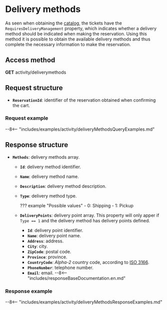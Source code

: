 # Delivery methods

As seen when obtaining the [catalog](catalog.md), the tickets have the `RequiresDeliveryManagement` property, which indicates whether a delivery method should be indicated when making the reservation. Using this method it is possible to obtain the available delivery methods and thus complete the necessary information to make the reservation.

## Access method

**GET** activity/deliverymethods

## Request structure

- **`ReservationId`**: identifier of the reservation obtained when confirming the cart.

### Request example

--8<-- "includes/examples/activity/deliveryMethodsQueryExamples.md"

## Response structure

- **`Methods`**: delivery methods array.
    - **`Id`**: delivery method identifier.
    - **`Name`**: delivery method name.
    - **`Description`**: delivery method description.
    - **`Type`**:  delivery method type.

        ??? example "Possible values"
            - 0: Shipping
            - 1: Pickup

    - **`DeliveryPoints`**: delivery point array. This property will only apper if `Type == 1` and the delivery method has delivery points defined.
        - **`Id`**: delivery point identifier.
        - **`Name`**: delivery point name.
        - **`Address`**: address.
        - **`City`**: city.
        - **`ZipCode`**: postal code.
        - **`Province`**: province.
        - **`CountryCode`**: *Alpha-2* country code, according to [ISO 3166](https://www.iban.com/country-codes).
        - **`PhoneNumber`**: telephone number.
        - **`Email`**: email.
--8<-- "includes/responseBaseDocumentation.en.md"

### Response example

--8<-- "includes/examples/activity/deliveryMethodsResponseExamples.md"
